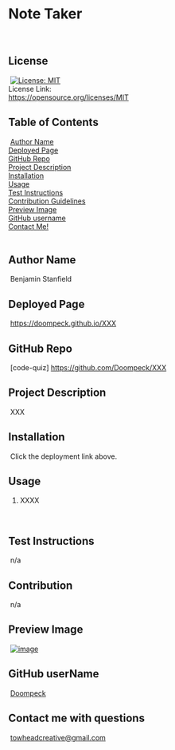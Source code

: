# Note Taker
​
## License
​
[![License: MIT](https://img.shields.io/badge/License-MIT-yellow.svg)](https://opensource.org/licenses/MIT)<br> License Link:<br> https://opensource.org/licenses/MIT
​
## Table of Contents
​
[Author Name](#author-name) <br>
[Deployed Page](#deployed-page) <br>
[GitHub Repo](#github-repo) <br>
[Project Description](#project-description)<br>
[Installation](#installation)<br>
[Usage](#usage)<br>
[Test Instructions](#test-instructions)<br>
[Contribution Guidelines](#contribution)<br>
[Preview Image](#preview-image)<br>
[GitHub username](#github-username)<br>
[Contact Me!](#contact-me-with-questions)<br>
​
## Author Name
​
Benjamin Stanfield
​
## Deployed Page
​
https://doompeck.github.io/XXX
​
## GitHub Repo
​
[code-quiz] https://github.com/Doompeck/XXX
​
## Project Description
​
XXX
​
## Installation
​
Click the deployment link above.
​
## Usage

1. XXXX

​
## Test Instructions
​
n/a
​
## Contribution
​
n/a
​
## Preview Image
​
[![image](./assets/images/Java%20Quiz.gif)](./assets/images/Java%20Quiz.gif)
​
## GitHub userName
​
[Doompeck](https://github.com/Doompeck)
​
## Contact me with questions
​
towheadcreative@gmail.com